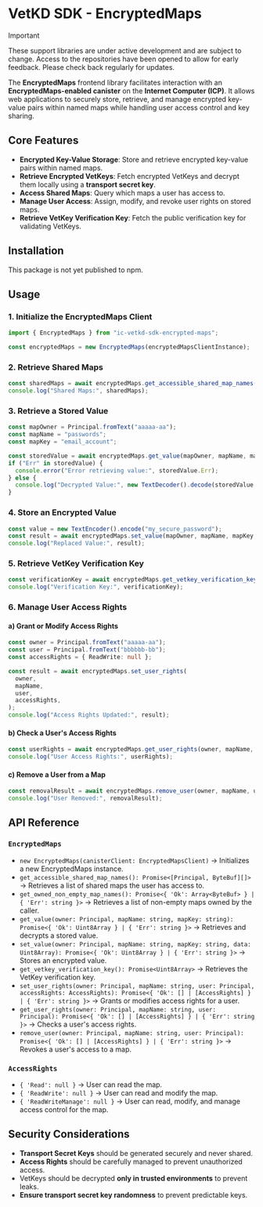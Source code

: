# VetKD SDK - EncryptedMaps

> [!IMPORTANT]  
> These support libraries are under active development and are subject to change. Access to the repositories have been opened to allow for early feedback. Please check back regularly for updates.

The **EncryptedMaps** frontend library facilitates interaction with an **EncryptedMaps-enabled canister** on the **Internet Computer (ICP)**. It allows web applications to securely store, retrieve, and manage encrypted key-value pairs within named maps while handling user access control and key sharing.

## Core Features

- **Encrypted Key-Value Storage**: Store and retrieve encrypted key-value pairs within named maps.
- **Retrieve Encrypted VetKeys**: Fetch encrypted VetKeys and decrypt them locally using a **transport secret key**.
- **Access Shared Maps**: Query which maps a user has access to.
- **Manage User Access**: Assign, modify, and revoke user rights on stored maps.
- **Retrieve VetKey Verification Key**: Fetch the public verification key for validating VetKeys.

## Installation

This package is not yet published to npm.

## Usage

### 1. Initialize the EncryptedMaps Client

```ts
import { EncryptedMaps } from "ic-vetkd-sdk-encrypted-maps";

const encryptedMaps = new EncryptedMaps(encryptedMapsClientInstance);
```

### 2. Retrieve Shared Maps

```ts
const sharedMaps = await encryptedMaps.get_accessible_shared_map_names();
console.log("Shared Maps:", sharedMaps);
```

### 3. Retrieve a Stored Value

```ts
const mapOwner = Principal.fromText("aaaaa-aa");
const mapName = "passwords";
const mapKey = "email_account";

const storedValue = await encryptedMaps.get_value(mapOwner, mapName, mapKey);
if ("Err" in storedValue) {
  console.error("Error retrieving value:", storedValue.Err);
} else {
  console.log("Decrypted Value:", new TextDecoder().decode(storedValue.Ok));
}
```

### 4. Store an Encrypted Value

```ts
const value = new TextEncoder().encode("my_secure_password");
const result = await encryptedMaps.set_value(mapOwner, mapName, mapKey, value);
console.log("Replaced Value:", result);
```

### 5. Retrieve VetKey Verification Key

```ts
const verificationKey = await encryptedMaps.get_vetkey_verification_key();
console.log("Verification Key:", verificationKey);
```

### 6. Manage User Access Rights

#### a) Grant or Modify Access Rights

```ts
const owner = Principal.fromText("aaaaa-aa");
const user = Principal.fromText("bbbbbb-bb");
const accessRights = { ReadWrite: null };

const result = await encryptedMaps.set_user_rights(
  owner,
  mapName,
  user,
  accessRights,
);
console.log("Access Rights Updated:", result);
```

#### b) Check a User's Access Rights

```ts
const userRights = await encryptedMaps.get_user_rights(owner, mapName, user);
console.log("User Access Rights:", userRights);
```

#### c) Remove a User from a Map

```ts
const removalResult = await encryptedMaps.remove_user(owner, mapName, user);
console.log("User Removed:", removalResult);
```

## API Reference

### `EncryptedMaps`

- `new EncryptedMaps(canisterClient: EncryptedMapsClient)` → Initializes a new EncryptedMaps instance.
- `get_accessible_shared_map_names(): Promise<[Principal, ByteBuf][]>` → Retrieves a list of shared maps the user has access to.
- `get_owned_non_empty_map_names(): Promise<{ 'Ok': Array<ByteBuf> } | { 'Err': string }>` → Retrieves a list of non-empty maps owned by the caller.
- `get_value(owner: Principal, mapName: string, mapKey: string): Promise<{ 'Ok': Uint8Array } | { 'Err': string }>` → Retrieves and decrypts a stored value.
- `set_value(owner: Principal, mapName: string, mapKey: string, data: Uint8Array): Promise<{ 'Ok': Uint8Array } | { 'Err': string }>` → Stores an encrypted value.
- `get_vetkey_verification_key(): Promise<Uint8Array>` → Retrieves the VetKey verification key.
- `set_user_rights(owner: Principal, mapName: string, user: Principal, accessRights: AccessRights): Promise<{ 'Ok': [] | [AccessRights] } | { 'Err': string }>` → Grants or modifies access rights for a user.
- `get_user_rights(owner: Principal, mapName: string, user: Principal): Promise<{ 'Ok': [] | [AccessRights] } | { 'Err': string }>` → Checks a user's access rights.
- `remove_user(owner: Principal, mapName: string, user: Principal): Promise<{ 'Ok': [] | [AccessRights] } | { 'Err': string }>` → Revokes a user's access to a map.

### `AccessRights`

- `{ 'Read': null }` → User can read the map.
- `{ 'ReadWrite': null }` → User can read and modify the map.
- `{ 'ReadWriteManage': null }` → User can read, modify, and manage access control for the map.

## Security Considerations

- **Transport Secret Keys** should be generated securely and never shared.
- **Access Rights** should be carefully managed to prevent unauthorized access.
- VetKeys should be decrypted **only in trusted environments** to prevent leaks.
- **Ensure transport secret key randomness** to prevent predictable keys.
